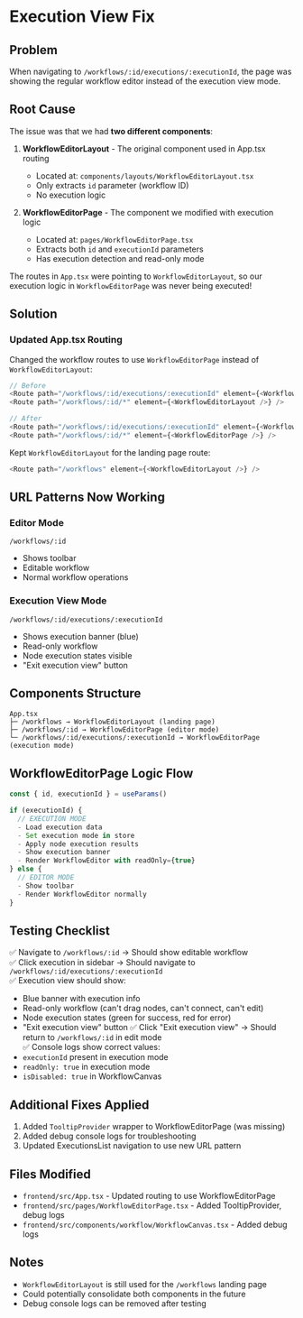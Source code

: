# Execution View Fix

## Problem
When navigating to `/workflows/:id/executions/:executionId`, the page was showing the regular workflow editor instead of the execution view mode.

## Root Cause
The issue was that we had **two different components**:

1. **WorkflowEditorLayout** - The original component used in App.tsx routing
   - Located at: `components/layouts/WorkflowEditorLayout.tsx`
   - Only extracts `id` parameter (workflow ID)
   - No execution logic

2. **WorkflowEditorPage** - The component we modified with execution logic
   - Located at: `pages/WorkflowEditorPage.tsx`
   - Extracts both `id` and `executionId` parameters
   - Has execution detection and read-only mode

The routes in `App.tsx` were pointing to `WorkflowEditorLayout`, so our execution logic in `WorkflowEditorPage` was never being executed!

## Solution

### Updated App.tsx Routing
Changed the workflow routes to use `WorkflowEditorPage` instead of `WorkflowEditorLayout`:

```typescript
// Before
<Route path="/workflows/:id/executions/:executionId" element={<WorkflowEditorLayout />} />
<Route path="/workflows/:id/*" element={<WorkflowEditorLayout />} />

// After  
<Route path="/workflows/:id/executions/:executionId" element={<WorkflowEditorPage />} />
<Route path="/workflows/:id/*" element={<WorkflowEditorPage />} />
```

Kept `WorkflowEditorLayout` for the landing page route:
```typescript
<Route path="/workflows" element={<WorkflowEditorLayout />} />
```

## URL Patterns Now Working

### Editor Mode
```
/workflows/:id
```
- Shows toolbar
- Editable workflow
- Normal workflow operations

### Execution View Mode
```
/workflows/:id/executions/:executionId
```
- Shows execution banner (blue)
- Read-only workflow
- Node execution states visible
- "Exit execution view" button

## Components Structure

```
App.tsx
├─ /workflows → WorkflowEditorLayout (landing page)
├─ /workflows/:id → WorkflowEditorPage (editor mode)
└─ /workflows/:id/executions/:executionId → WorkflowEditorPage (execution mode)
```

## WorkflowEditorPage Logic Flow

```typescript
const { id, executionId } = useParams()

if (executionId) {
  // EXECUTION MODE
  - Load execution data
  - Set execution mode in store
  - Apply node execution results
  - Show execution banner
  - Render WorkflowEditor with readOnly={true}
} else {
  // EDITOR MODE
  - Show toolbar
  - Render WorkflowEditor normally
}
```

## Testing Checklist

✅ Navigate to `/workflows/:id` → Should show editable workflow  
✅ Click execution in sidebar → Should navigate to `/workflows/:id/executions/:executionId`  
✅ Execution view should show:
   - Blue banner with execution info
   - Read-only workflow (can't drag nodes, can't connect, can't edit)
   - Node execution states (green for success, red for error)
   - "Exit execution view" button
✅ Click "Exit execution view" → Should return to `/workflows/:id` in edit mode  
✅ Console logs show correct values:
   - `executionId` present in execution mode
   - `readOnly: true` in execution mode
   - `isDisabled: true` in WorkflowCanvas

## Additional Fixes Applied

1. Added `TooltipProvider` wrapper to WorkflowEditorPage (was missing)
2. Added debug console logs for troubleshooting
3. Updated ExecutionsList navigation to use new URL pattern

## Files Modified

- `frontend/src/App.tsx` - Updated routing to use WorkflowEditorPage
- `frontend/src/pages/WorkflowEditorPage.tsx` - Added TooltipProvider, debug logs
- `frontend/src/components/workflow/WorkflowCanvas.tsx` - Added debug logs

## Notes

- `WorkflowEditorLayout` is still used for the `/workflows` landing page
- Could potentially consolidate both components in the future
- Debug console logs can be removed after testing
